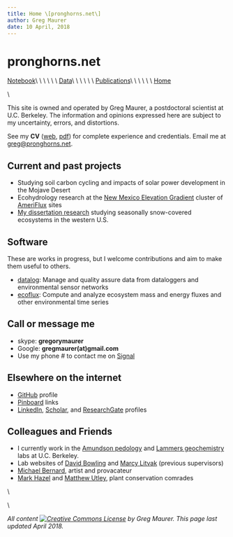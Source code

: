 ```yaml
---
title: Home \[pronghorns.net\]
author: Greg Maurer
date: 10 April, 2018
---
```


pronghorns.net
==============

<div id="banner"></div>

[Notebook](https://earthscinotebook.readthedocs.io/en/latest/)\ \ \ \ \ \ 
[Data](http://greg.pronghorns.net/data.html)\ \ \ \ \ \ 
[Publications](http://greg.pronghorns.net/publications.html)\ \ \ \ \ \ 
[Home](http://greg.pronghorns.net/index.html)

\

This site is owned and operated by Greg Maurer, a postdoctoral scientist at U.C. Berkeley. The information and opinions expressed here are subject to my uncertainty, errors, and distortions. 

See my __CV__ ([web](http://greg.pronghorns.net/cv_gmaurer.html), [pdf](http://greg.pronghorns.net/publicfiles/cv_gmaurer.pdf)) for complete experience and credentials. Email me at <greg@pronghorns.net>.

## Current and past projects

- Studying soil carbon cycling and impacts of solar power development in the Mojave Desert
- Ecohydrology research at the [New Mexico Elevation Gradient](http://biology.unm.edu/litvak/res_NM_elev.html) cluster of [AmeriFlux](http://ameriflux.lbl.gov/) sites
- [My dissertation research](http://content.lib.utah.edu/cdm/singleitem/collection/etd3/id/2901/rec/32) studying seasonally snow-covered ecosystems in the western U.S.

## Software

These are works in progress, but I welcome contributions and aim to make them useful to others.

* [datalog](https://github.com/gremau/datalog): Manage and quality assure data from dataloggers and environmental sensor networks
* [ecoflux](https://github.com/gremau/ecoflux): Compute and analyze ecosystem mass and energy fluxes and other environmental time series

## Call or message me

- skype: __gregorymaurer__
- Google: __gregmaurer(at)gmail.com__
- Use my phone # to contact me on [Signal](https://signal.org)

## Elsewhere on the internet

- [GitHub](http://github.com/gremau) profile
- [Pinboard](https://pinboard.in/u:gremau) links
- [LinkedIn](https://www.linkedin.com/in/gregory-maurer-4b4888139), [Scholar](https://scholar.google.com/citations?hl=en&user=LHhmOQwAAAAJ), and [ResearchGate](https://www.researchgate.net/profile/Gregory_Maurer2) profiles

## Colleagues and Friends

- I currently work in the [Amundson pedology](http://earthy5.wixsite.com/amundson) and [Lammers geochemistry](https://nature.berkeley.edu/~lnlammers/) labs at U.C. Berkeley.
- Lab websites of [David Bowling](http://bioweb.biology.utah.edu/bowling/) and [Marcy Litvak](http://biology.unm.edu/litvak/index.html) (previous supervisors)
-  [Michael Bernard](http://michaelbernardart.com/), artist and provacateur
-  [Mark Hazel](http://imexcursions.wordpress.com/) and [Matthew Utley](http://botanicalenrichment.blogspot.com/), plant conservation comrades

\ 

\ 

*All content [![Creative Commons License](http://i.creativecommons.org/l/by-sa/3.0/80x15.png)](http://creativecommons.org/licenses/by-sa/3.0/) by Greg Maurer. This page last updated April 2018.*
